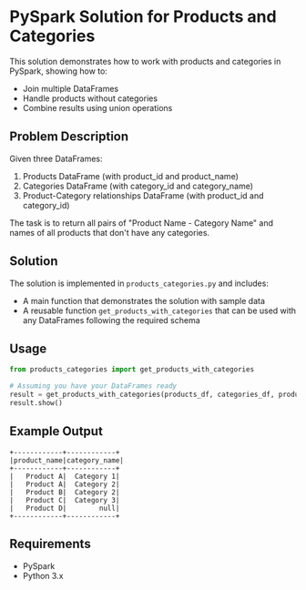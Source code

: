 # PySpark Solution for Products and Categories

This solution demonstrates how to work with products and categories in PySpark, showing how to:
- Join multiple DataFrames
- Handle products without categories
- Combine results using union operations

## Problem Description

Given three DataFrames:
1. Products DataFrame (with product_id and product_name)
2. Categories DataFrame (with category_id and category_name)
3. Product-Category relationships DataFrame (with product_id and category_id)

The task is to return all pairs of "Product Name - Category Name" and names of all products that don't have any categories.

## Solution

The solution is implemented in `products_categories.py` and includes:
- A main function that demonstrates the solution with sample data
- A reusable function `get_products_with_categories` that can be used with any DataFrames following the required schema

## Usage

```python
from products_categories import get_products_with_categories

# Assuming you have your DataFrames ready
result = get_products_with_categories(products_df, categories_df, product_category_df)
result.show()
```

## Example Output

```
+------------+------------+
|product_name|category_name|
+------------+------------+
|   Product A|  Category 1|
|   Product A|  Category 2|
|   Product B|  Category 2|
|   Product C|  Category 3|
|   Product D|        null|
+------------+------------+
```

## Requirements

- PySpark
- Python 3.x 